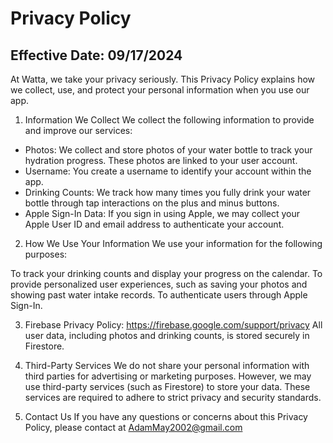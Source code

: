 # Privacy Policy

## Effective Date: 09/17/2024

At Watta, we take your privacy seriously. This Privacy Policy explains how we collect, use, and protect your personal information when you use our app.

1. Information We Collect
We collect the following information to provide and improve our services:

- Photos: We collect and store photos of your water bottle to track your hydration progress. These photos are linked to your user account.
- Username: You create a username to identify your account within the app.
- Drinking Counts: We track how many times you fully drink your water bottle through tap interactions on the plus and minus buttons.
- Apple Sign-In Data: If you sign in using Apple, we may collect your Apple User ID and email address to authenticate your account.

2. How We Use Your Information
We use your information for the following purposes:

To track your drinking counts and display your progress on the calendar.
To provide personalized user experiences, such as saving your photos and showing past water intake records.
To authenticate users through Apple Sign-In.

3. Firebase Privacy Policy: https://firebase.google.com/support/privacy
All user data, including photos and drinking counts, is stored securely in Firestore.

4. Third-Party Services
We do not share your personal information with third parties for advertising or marketing purposes. However, we may use third-party services (such as Firestore) to store your data. These services are required to adhere to strict privacy and security standards.

5. Contact Us
If you have any questions or concerns about this Privacy Policy, please contact at AdamMay2002@gmail.com
